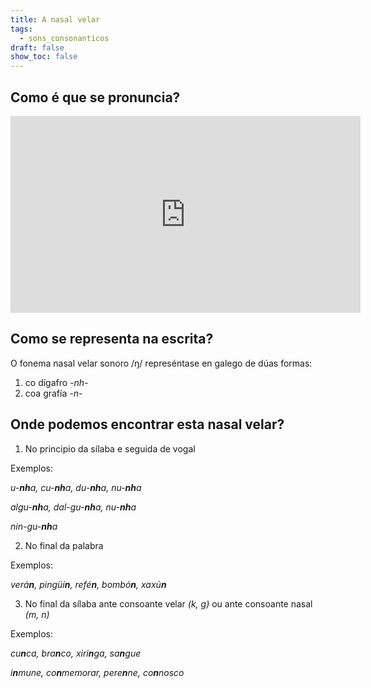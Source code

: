 ```yaml
---
title: A nasal velar
tags:
  - sons_consonanticos
draft: false
show_toc: false
---
```

## Como é que se pronuncia?

<iframe width="560" height="315" src="https://www.youtube.com/embed/ifrqRtqZHQc?si=rQHwZTwpWS_RnDIF" title="YouTube video player" frameborder="0" allow="accelerometer; autoplay; clipboard-write; encrypted-media; gyroscope; picture-in-picture; web-share" allowfullscreen></iframe>

## Como se representa na escrita?

O fonema nasal velar sonoro /ŋ/ represéntase en galego de dúas formas:

1. co dígafro *\-nh-* 
2. coa grafía *\-n-*

## Onde podemos encontrar esta nasal velar?

1. No principio da sílaba e seguida de vogal

Exemplos:

*u-**nh**a, cu-**nh**a, du-**nh**a, nu-**nh**a*

*algu-**nh**a, dal-gu-**nh**a, nu-**nh**a*

*nin-gu-**nh**a*

2. No final da palabra

Exemplos:

*verá**n**, pingüí**n**, refé**n**, bombó**n**, xaxú**n***

3. No final da sílaba ante consoante velar *(k, g)* ou ante consoante nasal *(m, n)*

Exemplos:

*cu**n**ca, bra**n**co, xiri**n**ga, sa**n**gue*

*i**n**mune, co**n**memorar, pere**n**ne, co**n**nosco*
